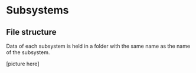 # Subsystems

## File structure

Data of each subsystem is held in a folder with the same name as the name of the subsystem.

[picture here]
